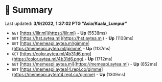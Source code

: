 # 📖 Summary
Last updated: **3/9/2022, 1:37:02 PTG "Asia/Kuala_Lumpur"**

- `GET` [https://lilr.ml](https://lilr.ml) - **Up** (5538ms)
- `GET` [https://hst.aytea.ml](https://hst.aytea.ml) - **Up** (1103ms)
- `GET` [https://memeapi.aytea.ml/gimme](https://memeapi.aytea.ml/gimme) - **Up** (1137ms)
- `GET` [https://color.aytea.ml/4b31d6.png](https://color.aytea.ml/4b31d6.png) - **Up** (1712ms)
- `GET` [https://memeapi.aytea.ml](https://memeapi.aytea.ml) - **Up** (852ms)
- `GET` [https://memeapi.aytea14.repl.co/gimme](https://memeapi.aytea14.repl.co/gimme) - **Up** (1309ms)
